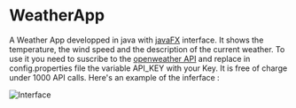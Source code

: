 # WeatherApp
A Weather App developped in java with  [javaFX](https://openjfx.io/) interface. It shows the temperature, the wind speed and the description of the current weather. To use it you need to suscribe to the [openweather API](https://openweathermap.org/api/) and replace in config.properties file the variable API_KEY with your Key. It is free of charge under 1000 API calls. 
Here's an example of the inferface :

![Interface](https://image.noelshack.com/fichiers/2023/23/3/1686142946-screenshot-from-2023-06-07-15-02-19.png)
